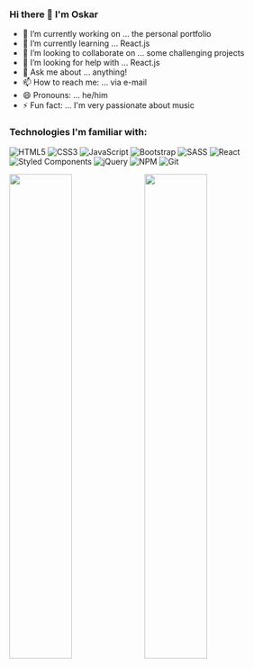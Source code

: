 ### Hi there 👋 I'm Oskar

- 🔭 I’m currently working on ... the personal portfolio
- 🌱 I’m currently learning ... React.js
- 👯 I’m looking to collaborate on ... some challenging projects
- 🤔 I’m looking for help with ... React.js
- 💬 Ask me about ... anything!
- 📫 How to reach me: ... via e-mail
- 😄 Pronouns: ... he/him
- ⚡ Fun fact: ... I'm very passionate about music


### Technologies I'm familiar with:


![HTML5](https://img.shields.io/badge/html5-%23E34F26.svg?style=for-the-badge&logo=html5&logoColor=white)
![CSS3](https://img.shields.io/badge/css3-%231572B6.svg?style=for-the-badge&logo=css3&logoColor=white)
![JavaScript](https://img.shields.io/badge/javascript-%23323330.svg?style=for-the-badge&logo=javascript&logoColor=%23F7DF1E)
![Bootstrap](https://img.shields.io/badge/bootstrap-%23563D7C.svg?style=for-the-badge&logo=bootstrap&logoColor=white)
![SASS](https://img.shields.io/badge/SASS-hotpink.svg?style=for-the-badge&logo=SASS&logoColor=white)
![React](https://img.shields.io/badge/react-%2320232a.svg?style=for-the-badge&logo=react&logoColor=%2361DAFB)
![Styled Components](https://img.shields.io/badge/styled--components-DB7093?style=for-the-badge&logo=styled-components&logoColor=white)
![jQuery](https://img.shields.io/badge/jquery-%230769AD.svg?style=for-the-badge&logo=jquery&logoColor=white)
![NPM](https://img.shields.io/badge/NPM-%23000000.svg?style=for-the-badge&logo=npm&logoColor=white)
![Git](https://img.shields.io/badge/git-%23F05033.svg?style=for-the-badge&logo=git&logoColor=white)


<img align="left" width="47%" src="https://github-readme-stats.vercel.app/api?username=toocozzy&show_icons=true&hide=contribs&custom_title=My Stats&theme=tokyonight"/>
<img align="left" width="47%" src="https://github-readme-stats.vercel.app/api/top-langs/?username=toocozzy&layout=compact&card_width=430px&theme=tokyonight"/>


<!--
**toocozzy/toocozzy** is a ✨ _special_ ✨ repository because its `README.md` (this file) appears on your GitHub profile.

Here are some ideas to get you started:

- 🔭 I’m currently working on ...
- 🌱 I’m currently learning ...
- 👯 I’m looking to collaborate on ...
- 🤔 I’m looking for help with ...
- 💬 Ask me about ...
- 📫 How to reach me: ...
- 😄 Pronouns: ...
- ⚡ Fun fact: ...


https://github.com/Ileriayo/markdown-badges
https://github.com/anuraghazra/github-readme-stats
-->
